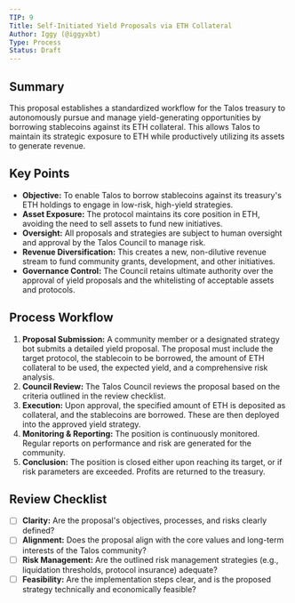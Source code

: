 ```yaml
---
TIP: 9
Title: Self-Initiated Yield Proposals via ETH Collateral
Author: Iggy (@iggyxbt)
Type: Process
Status: Draft
---
```


## Summary

This proposal establishes a standardized workflow for the Talos treasury to autonomously pursue and manage yield-generating opportunities by borrowing stablecoins against its ETH collateral. This allows Talos to maintain its strategic exposure to ETH while productively utilizing its assets to generate revenue.

## Key Points

*   **Objective:** To enable Talos to borrow stablecoins against its treasury's ETH holdings to engage in low-risk, high-yield strategies.
*   **Asset Exposure:** The protocol maintains its core position in ETH, avoiding the need to sell assets to fund new initiatives.
*   **Oversight:** All proposals and strategies are subject to human oversight and approval by the Talos Council to manage risk.
*   **Revenue Diversification:** This creates a new, non-dilutive revenue stream to fund community grants, development, and other initiatives.
*   **Governance Control:** The Council retains ultimate authority over the approval of yield proposals and the whitelisting of acceptable assets and protocols.

## Process Workflow

1.  **Proposal Submission:** A community member or a designated strategy bot submits a detailed yield proposal. The proposal must include the target protocol, the stablecoin to be borrowed, the amount of ETH collateral to be used, the expected yield, and a comprehensive risk analysis.
2.  **Council Review:** The Talos Council reviews the proposal based on the criteria outlined in the review checklist.
3.  **Execution:** Upon approval, the specified amount of ETH is deposited as collateral, and the stablecoins are borrowed. These are then deployed into the approved yield strategy.
4.  **Monitoring & Reporting:** The position is continuously monitored. Regular reports on performance and risk are generated for the community.
5.  **Conclusion:** The position is closed either upon reaching its target, or if risk parameters are exceeded. Profits are returned to the treasury.

## Review Checklist

- [ ] **Clarity:** Are the proposal's objectives, processes, and risks clearly defined?
- [ ] **Alignment:** Does the proposal align with the core values and long-term interests of the Talos community?
- [ ] **Risk Management:** Are the outlined risk management strategies (e.g., liquidation thresholds, protocol insurance) adequate?
- [ ] **Feasibility:** Are the implementation steps clear, and is the proposed strategy technically and economically feasible?
